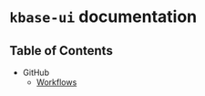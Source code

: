 # `kbase-ui` documentation

## Table of Contents

- GitHub
    - [Workflows](./github/workflows/index.md)